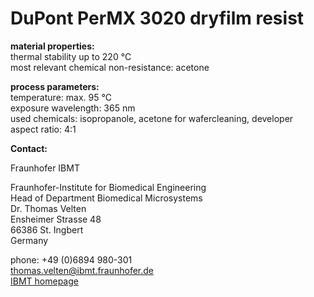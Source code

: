 # DuPont PerMX 3020 dryfilm resist

__material properties:__  	
thermal stability up to	220 °C  
most relevant chemical non-resistance:	acetone  



__process parameters:__  	
temperature:	max. 95 °C  
exposure wavelength:	365 nm  
used chemicals:	isopropanole, acetone for wafercleaning, developer  
aspect ratio:	4:1
<!--break-->
__Contact:__

Fraunhofer IBMT

Fraunhofer-Institute for Biomedical Engineering  
Head of Department Biomedical Microsystems  
Dr. Thomas Velten  
Ensheimer Strasse 48   
66386 St. Ingbert   
Germany  

phone: +49 (0)6894 980-301   
thomas.velten@ibmt.fraunhofer.de  
[IBMT homepage](http://www.ibmt.fraunhofer.de/fhg/ibmt_en/biomedical_engineering/biomedical_microsystems/microsensors_microfluidics/index.jsp)